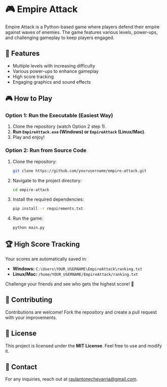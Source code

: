 # 🎮 Empire Attack

Empire Attack is a Python-based game where players defend their empire against waves of enemies. The game features various levels, power-ups, and challenging gameplay to keep players engaged.

## 🚀 Features

- Multiple levels with increasing difficulty  
- Various power-ups to enhance gameplay  
- High score tracking  
- Engaging graphics and sound effects  

## 🎮 How to Play

### **Option 1: Run the Executable (Easiest Way)**
1. Clone the repository (watch Option 2 step 1).  
2. **Run `EmpireAttack.exe` (Windows) or `EmpireAttack` (Linux/Mac)**.  
3. Play and enjoy!  

### **Option 2: Run from Source Code**
1. Clone the repository:  
    ```bash
    git clone https://github.com/yourusername/empire-attack.git
    ```
2. Navigate to the project directory:  
    ```bash
    cd empire-attack
    ```
3. Install the required dependencies:  
    ```bash
    pip install -r requirements.txt
    ```
4. Run the game:  
    ```bash
    python main.py
    ```

## 🏆 High Score Tracking
Your scores are automatically saved in:

- **Windows:** `C:\Users\YOUR_USERNAME\EmpireAttack\ranking.txt`  
- **Linux/Mac:** `/home/YOUR_USERNAME/EmpireAttack/ranking.txt`  

Challenge your friends and see who gets the highest score! 🚀  

## 🤝 Contributing
Contributions are welcome! Fork the repository and create a pull request with your improvements.  

## 📜 License
This project is licensed under the **MIT License**. Feel free to use and modify it.  

## 📧 Contact
For any inquiries, reach out at [raulantonechevarria@gmail.com](mailto:raulantonechevarria@gmail.com).  

